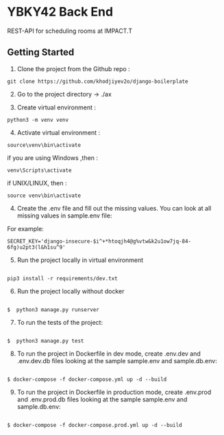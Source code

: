 # YBKY42 Back End
REST-API for scheduling rooms at IMPACT.T


## Getting Started

1. Clone the project from the Github repo :

````
git clone https://github.com/khodjiyev2o/django-boilerplate
````

2. Go to the project directory -> ./ax


3. Create virtual environment :


````
python3 -m venv venv
````

4. Activate virtual environment  : 

````
source\venv\bin\activate
````

if you are using Windows ,then :

````
venv\Scripts\activate
````
if UNIX/LINUX, then :
````
source venv\bin\activate
````
4. Create the .env file and fill out the missing values. You can look at all missing values in sample.env file:

For example: 
````
SECRET_KEY='django-insecure-$i^+*htoqjh4@g%vtw&k2u1ow7jq-84-6fg)u2pt3(l&h1su^9'
````
5. Run the project locally in virtual environment

````

pip3 install -r requirements/dev.txt

````
6. Run the project locally without docker

````

$  python3 manage.py runserver

````

    
7. To run the tests of the project:
````

$  python3 manage.py test

````

8. To run the project in Dockerfile in dev mode, create .env.dev  and .env.dev.db files 
    looking at the sample sample.env and sample.db.env:
````

$ docker-compose -f docker-compose.yml up -d --build

````
9. To run the project in Dockerfile in production mode, create .env.prod  and .env.prod.db files 
    looking at the sample sample.env and sample.db.env:
````

$ docker-compose -f docker-compose.prod.yml up -d --build

````


